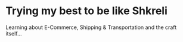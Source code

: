 # Trying my best to be like Shkreli

Learning about E-Commerce, Shipping & Transportation and the craft itself...
